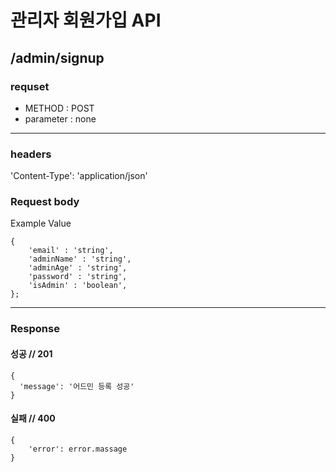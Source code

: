 # 관리자 회원가입 API

## /admin/signup

### requset

- METHOD : POST
- parameter : none

---

### headers

'Content-Type': 'application/json'

### Request body

Example Value

```
{
	'email' : 'string',
	'adminName' : 'string',
	'adminAge' : 'string',
	'password' : 'string',
	'isAdmin' : 'boolean',
};
```

---

### Response

#### 성공 // 201

```
{
  'message': '어드민 등록 성공' 
}
```

#### 실패 // 400

```
{
    'error': error.massage
}
```
